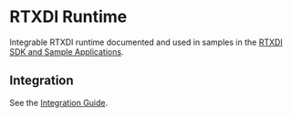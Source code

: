 
# RTXDI Runtime 

Integrable RTXDI runtime documented and used in samples in the [RTXDI SDK and Sample Applications](https://github.com/NVIDIAGameWorks/RTXDI).

## Integration

See the [Integration Guide](https://github.com/NVIDIAGameWorks/RTXDI/blob/main/doc/Integration.md).
